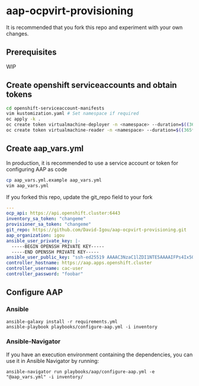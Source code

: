 # aap-ocpvirt-provisioning

It is recommended that you fork this repo and experiment with your own changes.

## Prerequisites

WIP

## Create openshift serviceaccounts and obtain tokens

```bash
cd openshift-serviceaccount-manifests
vim kustomization.yaml # Set namespace if required
oc apply -k .
oc create token virtualmachine-deployer -n <namespace> --duration=$((365*24))h
oc create token virtualmachine-reader -n <namespace> --duration=$((365*24))h
```

## Create aap_vars.yml

In production, it is recommended to use a service account or token for configuring AAP as code

```bash
cp aap_vars.yml.example aap_vars.yml
vim aap_vars.yml
```

If you forked this repo, update the git_repo field to your fork

```yaml
---
ocp_api: https://api.openshift.cluster:6443
inventory_sa_token: "changeme"
provisioner_sa_token: "changeme"
git_repo: https://github.com/David-Igou/aap-ocpvirt-provisioning.git
aap_organization: igou
ansible_user_private_key: |-
  -----BEGIN OPENSSH PRIVATE KEY-----
  -----END OPENSSH PRIVATE KEY-----
ansible_user_public_key: "ssh-ed25519 AAAAC3NzaC1lZDI1NTE5AAAAIFPs4Ix5OQSAQnC/TLjxVGyzX+1ClHpWE2+6sT6ufVGR"
controller_hostname: https://aap.apps.openshift.cluster
controller_username: cac-user
controller_password: "foobar"
```

## Configure AAP

### Ansible

```
ansible-galaxy install -r requirements.yml
ansible-playbook playbooks/configure-aap.yml -i inventory
```

### Ansible-Navigator

If you have an execution environment containing the dependencies, you can use it in Ansible Navigator by running:

`ansible-navigator run playbooks/aap/configure-aap.yml -e "@aap_vars.yml" -i inventory/`

